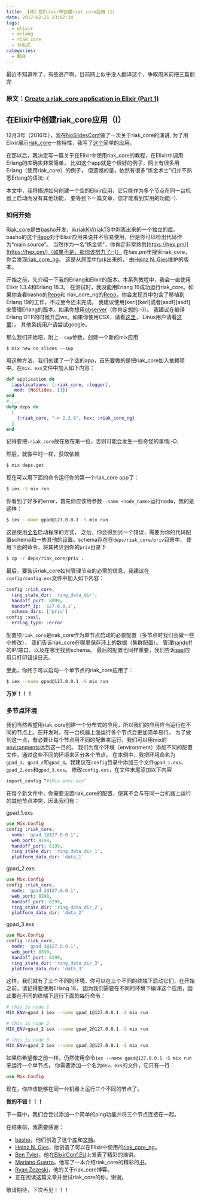 ```yaml
---
title: 【译】在Elixir中创建riak_core应用（1）
date: 2017-02-21 23:02:34
tags:
  - elixir
  - erlang
  - riak_core
  - 分布式
categories:
  - 翻译
---
```


最近不知道咋了，有些高产啊，目前网上似乎没人翻译这个，争取周末前把三篇翻完


### 原文：[Create a riak_core application in Elixir (Part 1)](https://medium.com/@GPad/create-a-riak-core-application-in-elixir-part-1-41354c1f26c3)


## 在Elixir中创建riak_core应用（I）

12月3号（2016年），我在[NoSlidesConf][conf]做了一次关于riak_core的演讲,
为了用Elixir展示[riak_core][riak_core]一些特性，我写了[这个][example]简单的应用。

[conf]: http://www.noslidesconf.net/#schedule
[example]: https://github.com/gpad/no_slides

在那以后，我决定写一篇关于在Elixir中使用riak_core的教程，在Elixir中调用Erlang的库确实非常简单，
比如这个app就是个很好的例子，网上有很多用Erlang（使用riak_core）的例子，
但遗憾的是，依然有很多“炼金术士”们并不熟悉Erlang的语法:-(

本文中，我将描述如何创建一个空的Elixir应用，它只能作为多个节点在同一台机器上启动而没有其他功能，
要等到下一篇文章，您才能看到实用的功能:-).


### 如何开始
[Riak_core][riak_core]是由[basho][basho]开发，从[riakKV/riakTS][riak]中剥离出来的一个独立的库。
basho的这个[Repo][riak_core]对于Elixir应用来说并不容易使用，但是你可以检出代码作为“main source”。
当然作为一名“炼金师”，你肯定非常熟悉[https://hex.pm/](https://hex.pm/)（如果不是，那你该努力了:-)）
在hex.pm里搜索riak_core，你会发现[riak_core_ng][riak_core_ng]。
这是从原库中[fork](https://github.com/project-fifo/riak_core)出来的，
由[Heinz N. Gies][HNG]维护的版本。

开始之前，先介绍一下我的Erlang和Elixir的版本。本系列教程中，我会一直使用Elixir 1.3.4和Erlang 18.3。
在测试时，我没能用Erlang 19成功运行riak_core。如果你查看basho的[Repo][riak_core]和
riak_core_ng的[Repo][riak_core_ng]，你会发现其中包含了移植到Erlang 19的工作，不过至今还未完成。
我建议使用[kerl][kerl]或者[asdf][asdf]来管理Erlang的版本。如果你想用[observer][observer]（你肯定想的:-)）。
我建议在编译Erlang OTP的时候开启wx。如果你使用OSX，请看[这里](http://featurebranch.com/howto-getting-wx-to-work-with-erlang-r16b02-on-os-x/)，
Linux用户请看[这里](http://stackoverflow.com/questions/32934641/how-to-get-erlang-to-show-ui-components-debugger-and-observer-on-linux)）。
其他系统用户请尝试google。

那么我们开始吧，附上`--sup`参数，创建一个新的mix应用

```bashe
$ mix new no_slides --sup
```

用这种方法，我们创建了一个空的app，首先要做的是把riak_core加入依赖项中。在`mix。exs`文件中加入如下内容：
```elixir
def application do
  [applications: [:riak_core, :logger],
   mod: {NoSlides, []}]
end
# ...
defp deps do
  [
    {:riak_core, "~> 2.2.8", hex: :riak_core_ng}
  ]
end
```

记得要把`:riak_core`放在放在第一位，否则可能会发生一些奇怪的事情:-D.

然后，就像平时一样，获取依赖

```bash
$ mix deps.get
```

现在可以用下面的命令运行你的第一个riak_core app了：

```bash
$ iex -S mix run
```

你看到了好多的error，首先你应该用参数`--name <node_name>`运行node，我的是这样：

```bash
$ iex --name gpad@127.0.0.1 -S mix run
```

这是使用[全名](http://erlang.org/doc/reference_manual/distributed.html)启动程序的方式，
之后，你会得到另一个错误，需要为你的代码配置schema和一些其他的设置。schema存在在`deps/riak_core/priv`目录中，
使用下面的命令，将其拷贝到你的`priv`目录下

```bash
$ cp -r deps/riak_core/priv .
```

最后，要告诉riak_core如何管理节点的必需的信息，我建议在`config/config.exs`文件中加入如下内容：

```elixir
config :riak_core,
  ring_state_dir: 'ring_data_dir',
  handoff_port: 8099,
  handoff_ip: '127.0.0.1',
  schema_dirs: ['priv']
config :sasl,
  errlog_type: :error
```

配置项`riak_core`是riak_core作为单节点启动的必要配置（多节点时我们会做一些小修改），
我们告诉riak_core在哪里保存[环](https://github.com/basho/riak_core/wiki#ring)上的数据（集群配置）。
管理[handoff](https://github.com/basho/riak_core/wiki/Handoffs)的IP/端口，以及在哪里找到schema。
最后的配置也同样重要，我们告诉[sasl](http://erlang.org/doc/man/sasl_app.html)应用只打印错误日志。

至此，你终于可以启动一个单节点的riak_core应用了：

```bash
$ iex --name gpad@127.0.0.1 -S mix run
```

**万岁！！！**


### 多节点环境

我们当然希望用riak_core创建一个分布式的应用，所以我们的应用应当运行在不同的节点上。在开发时，在一台机器上面运行多个节点会更加简单易行。
为了做到这一点，有必要让每个节点用不同的配置来运行，我们可以用mix的[environments](http://elixir-lang.org/getting-started/mix-otp/introduction-to-mix.html#environments)达到这一目的。
我们为每个环境（environment）添加不同的配置文件，通过这些不同的环境来区分各个节点。
在本例中，我把环境命名为`gpad_1`、`gpad_2`和`gpad_3`。我建议在`config`目录中添加三个文件`gpad_1.exs`、`gpad_2.exs`和`gpad_3.exs`。
修改`config.exs`，在文件末尾添加以下内容

```elixir
import_config “#{Mix.env}.exs”
```

在每个新文件中，你需要设置riak_core的配置，使其不会与在同一台机器上运行的其他节点冲突，因此我们有：

gpad_1.exs
```elixir
use Mix.Config
config :riak_core,
  node: 'gpad_1@127.0.0.1',
  web_port: 8198,
  handoff_port: 8199,
  ring_state_dir: 'ring_data_dir_1',
  platform_data_dir: 'data_1'
```

gpad_2.exs
```elixir
use Mix.Config
config :riak_core,
  node: 'gpad_2@127.0.0.1',
  web_port: 8298,
  handoff_port: 8299,
  ring_state_dir: 'ring_data_dir_2',
  platform_data_dir: 'data_2'
```

gpad_3.exs
```elixir
use Mix.Config
config :riak_core,
  node: 'gpad_3@127.0.0.1',
  web_port: 8398,
  handoff_port: 8399,
  ring_state_dir: 'ring_data_dir_3',
  platform_data_dir: 'data_3'
```

这样，我们就有了三个不同的环境，你可以在三个不同的终端下启动它们，在开始之前，请记得要使用Erlang 18，
因为我们需要在不同的环境下编译这个应用，因此要在不同的终端下运行下面的每行命令：
```bash
# this is node 1
MIX_ENV=gpad_1 iex --name gpad_1@127.0.0.1 -S mix run

# this is node 2
MIX_ENV=gpad_2 iex --name gpad_2@127.0.0.1 -S mix run

# this is node 3
MIX_ENV=gpad_3 iex --name gpad_3@127.0.0.1 -S mix run
```

如果你希望像之前一样，仍然使用命令`iex --name gpad@127.0.0.1 -S mix run`来运行一个单节点，
你需要添加一个名为`dev。exs`的文件，它只有一行：
```elixir
use Mix.Config
```

现在，你应该能够在同一台机器上运行三个不同的节点了。

**做的不错！！！**


下一篇中，我们会尝试添加一个简单的ping功能并将三个节点连接在一起。

在结束前，我需要感谢：
* [basho][basho]，他们创造了这个[库][riak_core]和[文档](http://basho.com/search/?q=riak_core)。
* [Heinz N. Gies][HNG]，他创造了可以在Elixir中使用的[riak_core_ng][riak_core_ng]。
* [Ben Tyler](https://github.com/kanatohodets)，他在[ElixirConf.EU](http://www.elixirconf.eu/elixirconf2016/ben-tyler)上发表了精彩的演讲。
* [Mariano Guerra](https://twitter.com/warianoguerra)，他写了一本介绍riak_core的精彩的[书](https://marianoguerra.github.io/little-riak-core-book/)。
* [Ryan Zezeski](https://twitter.com/rzezeski)，他的关于riak_core博客。
* 正在阅读这篇文章并尝试riak_core的你，谢谢。

敬请期待，下次再见！！！



[HNG]: https://twitter.com/heinz_gies
[riak_core]: https://github.com/basho/riak_core
[riak_core_ng]: https://hex.pm/packages/riak_core_ng
[riak]: https://github.com/basho/riak
[basho]: http://basho.com
[observer]: http://erlang.org/doc/apps/observer/observer_ug.html

